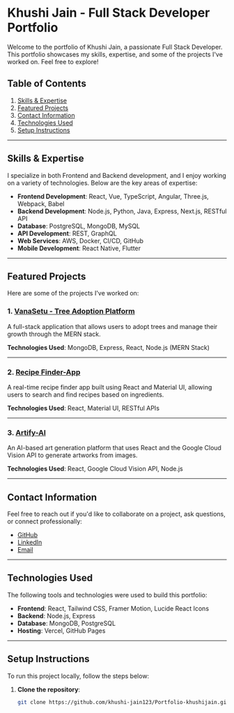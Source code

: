 # Khushi Jain - Full Stack Developer Portfolio

Welcome to the portfolio of Khushi Jain, a passionate Full Stack Developer. This portfolio showcases my skills, expertise, and some of the projects I've worked on. Feel free to explore!

## Table of Contents
1. [Skills & Expertise](#skills--expertise)
2. [Featured Projects](#featured-projects)
3. [Contact Information](#contact-information)
4. [Technologies Used](#technologies-used)
5. [Setup Instructions](#setup-instructions)

---

## Skills & Expertise
I specialize in both Frontend and Backend development, and I enjoy working on a variety of technologies. Below are the key areas of expertise:

- **Frontend Development**: React, Vue, TypeScript, Angular, Three.js, Webpack, Babel
- **Backend Development**: Node.js, Python, Java, Express, Next.js, RESTful API
- **Database**: PostgreSQL, MongoDB, MySQL
- **API Development**: REST, GraphQL
- **Web Services**: AWS, Docker, CI/CD, GitHub
- **Mobile Development**: React Native, Flutter

---

## Featured Projects
Here are some of the projects I've worked on:

### 1. [VanaSetu - Tree Adoption Platform](https://github.com/khushi-jain123/VanaSetu-App)
A full-stack application that allows users to adopt trees and manage their growth through the MERN stack.

**Technologies Used**: MongoDB, Express, React, Node.js (MERN Stack)


---

### 2. [Recipe Finder-App](https://github.com/khushi-jain123/recipefinder)
A real-time recipe finder app built using React and Material UI, allowing users to search and find recipes based on ingredients.

**Technologies Used**: React, Material UI, RESTful APIs

---

### 3. [Artify-AI](https://github.com/khushi-jain123/Artify-AI)
An AI-based art generation platform that uses React and the Google Cloud Vision API to generate artworks from images.

**Technologies Used**: React, Google Cloud Vision API, Node.js

---

## Contact Information
Feel free to reach out if you'd like to collaborate on a project, ask questions, or connect professionally:

- [GitHub](https://github.com/khushi-jain123)
- [LinkedIn](https://www.linkedin.com/in/khushi-jain-539259259/)
- [Email](mailto:ktjain1456@gmail.com)

---

## Technologies Used
The following tools and technologies were used to build this portfolio:

- **Frontend**: React, Tailwind CSS, Framer Motion, Lucide React Icons
- **Backend**: Node.js, Express
- **Database**: MongoDB, PostgreSQL
- **Hosting**: Vercel, GitHub Pages

---

## Setup Instructions

To run this project locally, follow the steps below:

1. **Clone the repository**:
   ```bash
   git clone https://github.com/khushi-jain123/Portfolio-khushijain.git
